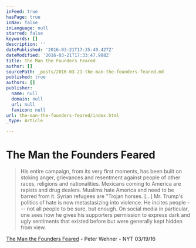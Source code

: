 ```yaml
---
inFeed: true
hasPage: true
inNav: false
inLanguage: null
starred: false
keywords: []
description: ''
datePublished: '2016-03-21T17:35:40.427Z'
dateModified: '2016-03-21T17:33:47.988Z'
title: The Man the Founders Feared
author: []
sourcePath: _posts/2016-03-21-the-man-the-founders-feared.md
published: true
authors: []
publisher:
  name: null
  domain: null
  url: null
  favicon: null
url: the-man-the-founders-feared/index.html
_type: Article

---
```

# The Man the Founders Feared

> His entire campaign, from its very first moments, has been built on stoking anger, grievances and resentment against people of other races, religions and nationalities. Mexicans coming to America are rapists and drug dealers. Muslims hate America and need to be barred from it. Syrian refugees are "Trojan horses. \[...\] Mr. Trump's politics of hate is now metastasizing into violence. He incites people --- not all people to be sure, but enough. On social media in particular, one sees how he gives his supporters permission to express dark and ugly sentiments that existed before but were generally kept hidden from view.

[The Man the Founders Feared][0] - Peter Wehner - NYT 03/19/16

[0]: http://mobile.nytimes.com/2016/03/20/opinion/campaign-stops/the-man-the-founders-feared.html